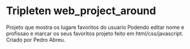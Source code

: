 # Tripleten web_project_around
Projeto que mostra os lugare favoritos do usuario
Podendo editar nome e profissao e marcar os seus favoritos
projeto feito em html/css/javascript.
Criado por Pedro Abreu.
